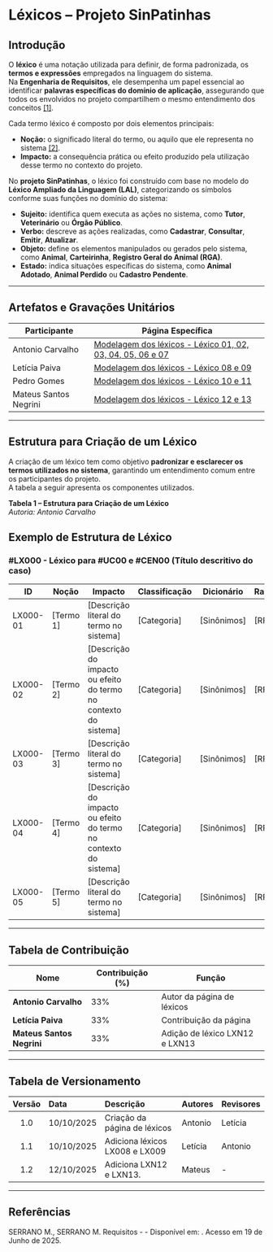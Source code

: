 # Léxicos – Projeto SinPatinhas

## Introdução

O **léxico** é uma notação utilizada para definir, de forma padronizada, os **termos e expressões** empregados na linguagem do sistema.  
Na **Engenharia de Requisitos**, ele desempenha um papel essencial ao identificar **palavras específicas do domínio de aplicação**, assegurando que todos os envolvidos no projeto compartilhem o mesmo entendimento dos conceitos <a id="anchor_1" href="#REF1">[1]</a>.

Cada termo léxico é composto por dois elementos principais:

- **Noção:** o significado literal do termo, ou aquilo que ele representa no sistema <a id="anchor_2" href="#REF2">[2]</a>.  
- **Impacto:** a consequência prática ou efeito produzido pela utilização desse termo no contexto do projeto.

No **projeto SinPatinhas**, o léxico foi construído com base no modelo do **Léxico Ampliado da Linguagem (LAL)**, categorizando os símbolos conforme suas funções no domínio do sistema:

- **Sujeito:** identifica quem executa as ações no sistema, como **Tutor**, **Veterinário** ou **Órgão Público**.  
- **Verbo:** descreve as ações realizadas, como **Cadastrar**, **Consultar**, **Emitir**, **Atualizar**.  
- **Objeto:** define os elementos manipulados ou gerados pelo sistema, como **Animal**, **Carteirinha**, **Registro Geral do Animal (RGA)**.  
- **Estado:** indica situações específicas do sistema, como **Animal Adotado**, **Animal Perdido** ou **Cadastro Pendente**.

---

## Artefatos e Gravações Unitários

| Participante | Página Específica |
|---------------|------------------|
| Antonio Carvalho | [Modelagem dos léxicos - Léxico 01, 02, 03, 04, 05, 06 e 07](/modelagem/gravacoes/antonio/lexicos.md) |
| Letícia Paiva | [Modelagem dos léxicos - Léxico 08 e 09 ](/modelagem/gravacoes/leticia/lexicos.md) |
| Pedro Gomes | [Modelagem dos léxicos - Léxico 10 e 11](/modelagem/gravacoes/pedro/lexicos.md) |
| Mateus Santos Negrini | [Modelagem dos léxicos - Léxico 12 e 13 ](/modelagem/gravacoes/leticia/lexicos.md) |
---

## Estrutura para Criação de um Léxico

A criação de um léxico tem como objetivo **padronizar e esclarecer os termos utilizados no sistema**, garantindo um entendimento comum entre os participantes do projeto.  
A tabela a seguir apresenta os componentes utilizados.

**Tabela 1 – Estrutura para Criação de um Léxico**  
*Autoria: Antonio Carvalho*

## Exemplo de Estrutura de Léxico

### #LX000 - Léxico para #UC00 e #CEN00 (Título descritivo do caso)

| ID        | Noção      | Impacto                                                                 | Classificação | Dicionário         | Rastreamento |
| ---------- | ---------- | ------------------------------------------------------------------------ | ------------- | ------------------ | ------------- |
| LX000-01   | [Termo 1]  | [Descrição literal do termo no sistema]                                 | [Categoria]   | [Sinônimos]        | [RF/UC/CEN]  |
| LX000-02   | [Termo 2]  | [Descrição do impacto ou efeito do termo no contexto do sistema]        | [Categoria]   | [Sinônimos]        | [RF/UC/CEN]  |
| LX000-03   | [Termo 3]  | [Descrição literal do termo no sistema]                                 | [Categoria]   | [Sinônimos]        | [RF/UC/CEN]  |
| LX000-04   | [Termo 4]  | [Descrição do impacto ou efeito do termo no contexto do sistema]        | [Categoria]   | [Sinônimos]        | [RF/UC/CEN]  |
| LX000-05   | [Termo 5]  | [Descrição literal do termo no sistema]                                 | [Categoria]   | [Sinônimos]        | [RF/UC/CEN]  |

---

## Tabela de Contribuição

| **Nome**              | **Contribuição (%)** | **Função**                  |
|------------------------|----------------------|-----------------------------|
| **Antonio Carvalho**   | 33%                 | Autor da página de léxicos  |
| **Letícia Paiva**   | 33%                 | Contribuição da página  |
| **Mateus Santos Negrini**   | 33%                 | Adição de léxico LXN12 e LXN13 | 

---

## Tabela de Versionamento

| Versão | Data       | Descrição                                 | Autores | Revisores |
|:------:|:-----------|:------------------------------------------|:--------|:-----------|
| 1.0    | 10/10/2025 | Criação da página de léxicos  | Antonio | Letícia       |
| 1.1    | 10/10/2025 | Adiciona léxicos LX008 e LX009 | Letícia | Antonio       |1
| 1.2    | 12/10/2025 | Adiciona LXN12 e LXN13.| Mateus | - |


---

## Referências

SERRANO M., SERRANO M. Requisitos -  - Disponível em: . Acesso em 19 de Junho de 2025.
